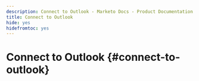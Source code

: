 ```yaml
---
description: Connect to Outlook - Marketo Docs - Product Documentation
title: Connect to Outlook
hide: yes
hidefromtoc: yes
---
```

# Connect to Outlook {#connect-to-outlook}
